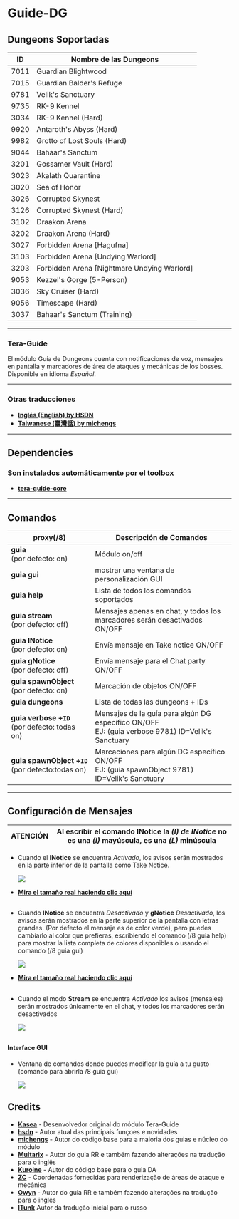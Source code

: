 Guide-DG
======

##  Dungeons Soportadas
ID | Nombre de las Dungeons 
--- | ---
7011 | Guardian Blightwood
7015 | Guardian Balder's Refuge
9781 | Velik's Sanctuary 
9735 | RK-9 Kennel 
3034 | RK-9 Kennel (Hard) 
9920 | Antaroth's Abyss (Hard) 
9982 | Grotto of Lost Souls (Hard) 
9044 | Bahaar's Sanctum 
3201 | Gossamer Vault (Hard) 
3023 | Akalath Quarantine 
3020 | Sea of Honor 
3026 | Corrupted Skynest 
3126 | Corrupted Skynest (Hard) 
3102 | Draakon Arena 
3202 | Draakon Arena (Hard) 
3027 | Forbidden Arena [Hagufna]
3103 | Forbidden Arena [Undying Warlord]
3203 | Forbidden Arena [Nightmare Undying Warlord]
9053 |	Kezzel's Gorge (5-Person)
3036 | Sky Cruiser (Hard)
9056	| Timescape (Hard)
3037	| Bahaar's Sanctum (Training)

----
### Tera-Guide
El módulo Guía de Dungeons cuenta con notificaciones de voz, mensajes en pantalla y marcadores de área de ataques y mecánicas de los bosses. Disponible  en idioma *Español*. 

----

### Otras traducciones
- **[Inglés (English) by HSDN](https://github.com/hsdn/tera-guide)**
- **[Taiwanese (臺灣話) by michengs](https://github.com/michengs/Dungeon-guide)**

---
## Dependencies
###  Son instalados automáticamente por el toolbox

- **[tera-guide-core](https://github.com/hsdn/tera-guide-core)**

------

## Comandos 
proxy(/8) | Descripción de Comandos  
--- | ---
**guia**<br>(por defecto: on) | Módulo on/off 
**guia&nbsp;gui** | mostrar una ventana de personalización GUI
**guia&nbsp;help** | Lista de todos los comandos soportados
**guia&nbsp;stream**<br>(por defecto: off) | Mensajes apenas en chat, y todos los marcadores serán desactivados ON/OFF
**guia&nbsp;lNotice**<br>(por defecto: on) | Envía mensaje en Take notice ON/OFF 
**guia&nbsp;gNotice**<br>(por defecto: off) | Envía mensaje para el Chat party ON/OFF
**guia&nbsp;spawnObject**<br>(por defecto: on) | Marcación de objetos ON/OFF
**guia&nbsp;dungeons** | Lista de todas las dungeons + IDs
**guia&nbsp;verbose&nbsp;+`ID`**<br>(por defecto: todas on) | Mensajes de la guía para algún DG específico ON/OFF<br>EJ: (guia verbose 9781) ID=Velik's Sanctuary
**guia&nbsp;spawnObject&nbsp;+`ID`**<br>(por defecto:todas on) | Marcaciones para algún DG específico ON/OFF<br>EJ: (guia spawnObject 9781) ID=Velik's Sanctuary 


---

## Configuración de Mensajes

 
 ATENCIÓN | Al escribir el comando **lNotice** la *(I) de INotice* no es una *(I)* mayúscula, es una *(L)* minúscula
---- | ----


* Cuando el **lNotice** se encuentra *Activado*, los avisos serán mostrados en la parte inferior de la pantalla como Take Notice.

  ![](https://i.imgur.com/qAVCiuv.jpg)
- **[Mira el tamaño real haciendo clic aquí](https://camo.githubusercontent.com/c8cc521b78404cf796eb6b87d0f8b10fbda2e9a2/68747470733a2f2f692e696d6775722e636f6d2f465a5046397a742e706e67)**

##

* Cuando **lNotice** se encuentra *Desactivado* y **gNotice** *Desactivado*, los avisos serán mostrados en la parte superior de la pantalla con letras grandes. (Por defecto el mensaje es de color verde), pero puedes cambiarlo al color que prefieras, escribiendo el comando (/8 guia help) para mostrar la lista completa de colores disponibles o usando el comando (/8 guia gui)
  
  ![](https://i.imgur.com/R2PuTGK.jpg)
- **[Mira el tamaño real haciendo clic aquí](https://camo.githubusercontent.com/76e36f0630a62a456a43324790b16fce124d4a13/68747470733a2f2f692e696d6775722e636f6d2f6d3656515738552e706e67)**

##  

* Cuando el modo **Stream** se encuentra *Activado* los avisos (mensajes) serán mostrados únicamente en el chat, y todos los marcadores serán desactivados

   ![](https://i.imgur.com/kbRd3Xd.png)

##

   #### Interface GUI
* Ventana de comandos donde puedes modificar la guía a tu gusto<br>(comando para abrirla /8 guia gui)
 
  ![](https://i.imgur.com/2Krbr8l.png)  

###  

## Credits
- **[Kasea](https://github.com/Kaseaa)** - Desenvolvedor original do módulo Tera-Guide
- **[hsdn](https://github.com/hsdn)** - Autor atual das principais funçoes e novidades
- **[michengs](https://github.com/michengs)** - Autor do código base para a maioria dos guias e núcleo do módulo
- **[Multarix](https://github.com/Multarix)** - Autor do guia RR e também fazendo alterações na tradução para o inglês
- **[Kuroine](https://github.com/Kuroine)** - Autor do código base para o guia DA
- **[ZC](https://github.com/tera-mod)** - Coordenadas fornecidas para renderização de áreas de ataque e mecânica
- **[Owyn](https://github.com/Owyn)** - Autor do guia RR e também fazendo alterações na tradução para o inglês
- **[ITunk](https://github.com/GrafNikola)** Autor da tradução inicial para o russo
